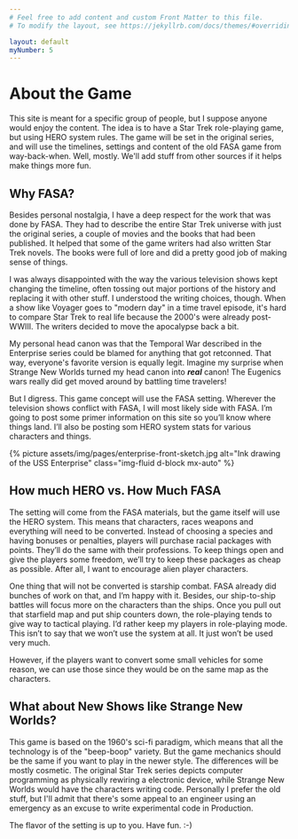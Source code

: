```yaml
---
# Feel free to add content and custom Front Matter to this file.
# To modify the layout, see https://jekyllrb.com/docs/themes/#overriding-theme-defaults

layout: default
myNumber: 5
---
```


# About the Game
This site is meant for a specific group of people, but I suppose anyone would enjoy the content. The idea is to have a Star Trek role-playing game, but using HERO system rules. The game will be set in the original series, and will use the timelines, settings and content of the old FASA game from way-back-when. Well, mostly. We'll add stuff from other sources if it helps make things more fun.

## Why FASA?

Besides personal nostalgia, I have a deep respect for the work that was done by FASA. They had to describe the entire Star Trek universe with just the original series, a couple of movies and the books that had been published. It helped that some of the game writers had also written Star Trek novels. The books were full of lore and did a pretty good job of making sense of things.

I was always disappointed with the way the various television shows kept changing the timeline, often tossing out major portions of the history and replacing it with other stuff. I understood the writing choices, though. When a show like Voyager goes to "modern day" in a time travel episode, it's hard to compare Star Trek to real life because the 2000's were already post-WWIII. The writers decided to move the apocalypse back a bit.

My personal head canon was that the Temporal War described in the Enterprise series could be blamed for anything that got retconned. That way, everyone's favorite version is equally legit. Imagine my surprise when Strange New Worlds turned my head canon into ***real*** canon! The Eugenics wars really did get moved around by battling time travelers!

But I digress. This game concept will use the FASA setting. Wherever the television shows conflict with FASA, I will most likely side with FASA. I’m going to post some primer information on this site so you’ll know where things land. I’ll also be posting som HERO system stats for various characters and things.

{% picture assets/img/pages/enterprise-front-sketch.jpg alt="Ink drawing of the USS Enterprise" class="img-fluid d-block mx-auto" %}

## How much HERO vs. How Much FASA

The setting will come from the FASA materials, but the game itself will use the HERO system. This means that characters, races weapons and everything will need to be converted. Instead of choosing a species and having bonuses or penalties, players will purchase racial packages with points. They’ll do the same with their professions. To keep things open and give the players some freedom, we’ll try to keep these packages as cheap as possible. After all, I want to encourage alien player characters.

One thing that will not be converted is starship combat. FASA already did bunches of work on that, and I’m happy with it. Besides, our ship-to-ship battles will focus more on the characters than the ships. Once you pull out that starfield map and put ship counters down, the role-playing tends to give way to tactical playing. I’d rather keep my players in role-playing mode. This isn’t to say that we won’t use the system at all. It just won’t be used very much.

However, if the players want to convert some small vehicles for some reason, we can use those since they would be on the same map as the characters.

## What about New Shows like Strange New Worlds?

This game is based on the 1960's sci-fi paradigm, which means that all the technology is of the "beep-boop" variety. But the game mechanics should be the same if you want to play in the newer style. The differences will be mostly cosmetic. The original Star Trek series depicts computer programming as physically rewiring a electronic device, while Strange New Worlds would have the characters writing code. Personally I prefer the old stuff, but I'll admit that there's some appeal to an engineer using an emergency as an excuse to write experimental code in Production.

The flavor of the setting is up to you. Have fun.  :-)